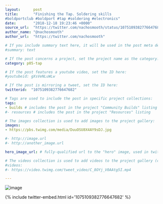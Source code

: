 ```yaml
---
layout:      post
title:       "Finishing the Tap. Soldering skills
#boldportclub #boldport #tap #soldering #electronics"
date:        "2018-12-18 19:23:46 +0000"
source_url:  "https://twitter.com/nachosmooth/status/1075109382776647682"
author_name: "@nachosmooth"
author_url:  "https://twitter.com/nachosmooth"

# If you include summary text here, it will be used in the post meta description instead of an excerpt from the post body
#summary: text

# If the post concerns a project, set the project name as the category:
category: p05-tap

# If the post features a youtube video, set the ID here:
#youtubeid: gXsVeNLuWLw

# If the post is mirroring a tweet, set the ID here:
twitterid:  "1075109382776647682"

# Tags are used to include the post in specific project collections:
tags:
- builds # includes the post in the project "Community Builds" listing
#- resources # includes the post in the project "Resources" listing

# The images collection is used to add images to the project gallery:
images:
- https://pbs.twimg.com/media/DuuOSU8X4AY9sDJ.jpg

#- http://image.url
#- http://another_image.url

hero_image_url: # fully-qualified url to the "hero" image, used in twitter cards for example

# The videos collection is used to add videos to the project gallery (currently only mp4):
#videos:
#- https://video.twimg.com/tweet_video/C_8OYj_V0AAtg5I.mp4

---
```


![image](https://pbs.twimg.com/media/DuuOSU8X4AY9sDJ.jpg)

{% include twitter-embed.html id='1075109382776647682' %}


